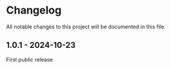 # Changelog

All notable changes to this project will be documented in this file.


## 1.0.1 - 2024-10-23

First public release
